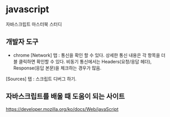 # javascript
자바스크립트 마스터북 스터디

## 개발자 도구
- chrome
[Network] 탭 : 통신을 확인 할 수 있다.
상세한 통신 내용은 각 항목을 더블 클릭하면 확인할 수 있다. 비동기 통신에서는 Headers(요청/응답 헤더), Response(응답 본문)을 체크하는 경우가 많음.

[Sources] 탭 : 스크립트 디버그 하기.

## 자바스크립트를 배울 때 도움이 되는 사이트
https://developer.mozilla.org/ko/docs/Web/javaScript
